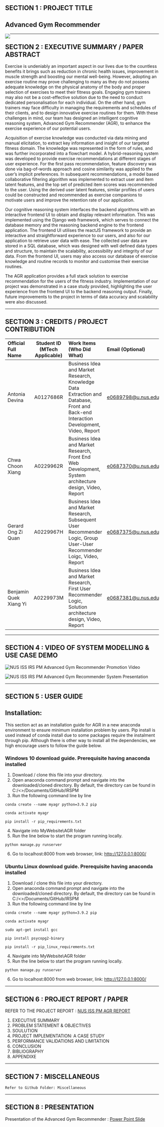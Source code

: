## SECTION 1 : PROJECT TITLE
## Advanced Gym Recommender

<img src="Miscellaneous/HomePage.PNG"
     style="float: left; margin-right: 0px;" />

---

## SECTION 2 : EXECUTIVE SUMMARY / PAPER ABSTRACT
Exercise is undeniably an important aspect in our lives due to the countless benefits it brings such as reduction in chronic health issues, improvement in muscle strength and boosting our mental well-being. However, adopting an exercise routine may prove challenging to many as they do not possess adequate knowledge on the physical anatomy of the body and proper selection of exercises to meet their fitness goals. Engaging gym trainers may also not be a cost-effective solution due to the need to conduct dedicated personalisation for each individual. On the other hand, gym trainers may face difficulty in managing the requirements and schedules of their clients, and to design innovative exercise routines for them. With these challenges in mind, our team has designed an intelligent cognitive reasoning system, Advanced Gym Recommender (AGR), to enhance the exercise experience of our potential users.

Acquisition of exercise knowledge was conducted via data mining and manual elicitation, to extract key information and insight of our targeted fitness domain. The knowledge was represented in the form of rules, and was further incorporated into a flowchart model. A hybrid-reasoning system was developed to provide exercise recommendations at different stages of user experience. For the first pass recommendation, feature discovery was done via bag-of-words approach and cosine similarity was applied to the user’s implicit preferences. In subsequent recommendations, a model based collaborative filtering algorithm was implemented to extract user and item latent features, and the top set of predicted item scores was recommended to the user. Using the derived user latent features, similar profiles of users could be constructed and recommended as exercise companions to motivate users and improve the retention rate of our application.

Our cognitive reasoning system interfaces the backend algorithms with an interactive frontend UI to obtain and display relevant information. This was implemented using the Django web framework, which serves to connect the database memory and the reasoning backend engine to the frontend application. The frontend UI utilises the reactJS framework to provide an interactive and straightforward experience to our users, and also for our application to retrieve user data with ease. The collected user data are stored in a SQL database, which was designed with well defined data types and structure, to maintain the scalability, accessibility and integrity of our data. From the frontend UI, users may also access our database of exercise knowledge and routine records to monitor and customise their exercise routines.

The AGR application provides a full stack solution to exercise recommendation for the users of the fitness industry. Implementation of our project was demonstrated in a case study provided, highlighting the user experience from the frontend UI to the backend reasoning output. Finally, future improvements to the project in terms of data accuracy and scalability were also discussed.

---

## SECTION 3 : CREDITS / PROJECT CONTRIBUTION

| Official Full Name  | Student ID (MTech Applicable)  | Work Items (Who Did What) | Email (Optional) |
| :------------ |:---------------:| :-----| :-----|
| Antonia Devina | A0127686R | Business Idea and Market Research, Knowledge Data Extraction and Database, Front and Back-end Interaction Development, Video, Report | e0689798@u.nus.edu |
| Chwa Choon Xiang | A0229962R | Business Idea and Market Research, Front End Web Development, System architecture design, Video, Report | e0687370@u.nus.edu|
| Gerard Ong Zi Quan | A0229967H | Business Idea and Market Research, Subsequent User Recommender Logic, Group User-User Recommender Loigc, Video, Report | e0687375@u.nus.edu |
| Benjamin Quek Xiang Yi | A0229973M | Business Idea and Market Research, First User Recommender Logic, Solution architecture design, Video, Report  | e0687381@u.nus.edu |

---

## SECTION 4 : VIDEO OF SYSTEM MODELLING & USE CASE DEMO
<a href="https://youtu.be/zaSo8qBiEW8">
<img src="Miscellaneous/NUS ISS IRS PM Advanced Gym Recommender Promotion Video.PNG"
     style="float: left; margin-right: 0px;" />
</a>

NUS ISS IRS PM Advanced Gym Recommender Promotion Video

<a href="https://youtu.be/bCBPM0r4SKw">
<img src="Miscellaneous/NUS ISS IRS PM Advanced Gym Recommender Introduction.PNG"
     style="float: left; margin-right: 0px;" />
</a>

NUS ISS IRS PM Advanced Gym Recommender System Presentation



---

## SECTION 5 : USER GUIDE

## Installation:
This section act as an installation guide for AGR in a new anaconda environment to ensure minimum installation problem by users. Pip install is used instead of conda install due to some packages require the instalment through pip. Although there is other way to install all the dependencies, we high encourage users to follow the guide below. 

### Windows 10 download guide. Prerequisite having anaconda installed
1.	Download / clone this file into your directory.
2.	Open anaconda command prompt and navigate into the downloaded/cloned directory.
By default, the directory can be found in C:/<<username>>/Documents/GitHub/IRSPM
3.	Run the following command line by line

`conda create --name myagr python=3.9.2 pip`

`conda activate myagr`

`pip install -r pip_requirements.txt`

4.	Navigate into MyWebsite\AGR folder
5.	Run the line below to start the program running locally.

`python manage.py runserver`

6.	Go to localhost:8000 from web browser, link: http://127.0.0.1:8000/


### Ubuntu Linux download guide. Prerequisite having anaconda installed
1.	Download / clone this file into your directory.
2.	Open anaconda command prompt and navigate into the downloaded/cloned directory.
By default, the directory can be found in C:/<<username>>/Documents/GitHub/IRSPM
3.	Run the following command line by line

`conda create --name myagr python=3.9.2 pip`

`conda activate myagr`

`sudo apt-get install gcc`

`pip install psycopg2-binary`

`pip install -r pip_linux_requirements.txt`

4.	Navigate into MyWebsite\AGR folder
5.	Run the line below to start the program running locally.

`python manage.py runserver`

6.	Go to localhost:8000 from web browser, link: http://127.0.0.1:8000/

---
## SECTION 6 : PROJECT REPORT / PAPER

REFER TO THE PROJECT REPORT : [NUS ISS PM AGR REPORT](https://github.com/chwa0001/IRSPM/blob/Reset9c4739ea/Miscellaneous/NUS%20ISS%20IRS%20PM%20Advanced%20Gym%20Recommender%20Introduction.pdf)

1.	EXECUTIVE SUMMARY
2.	PROBLEM STATEMENT & OBJECTIVES
3.	SOULUTION
4.	PROJECT IMPLEMENTATION: A CASE STUDY
5.	PERFORMANCE VALIDATIONS AND LIMITATION
6.	CONCLUSION
7.	BIBLIOGRAPHY
8.	APPENDIXE

---
## SECTION 7 : MISCELLANEOUS

`Refer to Github Folder: Miscellaneous`

---

## SECTION 8 : PRESENTATION

Presentation of the Advanced Gym Recommender : [Power Point Slide](https://github.com/chwa0001/IRSPM/blob/Reset9c4739ea/Miscellaneous/NUS%20ISS%20IRS%20PM%20Advanced%20Gym%20Recommender%20Introduction.pdf)

